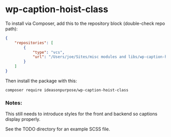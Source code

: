 # wp-caption-hoist-class


To install via Composer, add this to the repository block (double-check repo path):

```json
{
    "repositories": [
        {
            "type": "vcs",
            "url": "/Users/joe/Sites/misc modules and libs/wp-caption-hoist-class"
        }
    ]
}
```

Then install the package with this:
```
composer require ideasonpurpose/wp-caption-hoist-class
```




### Notes:

This still needs to introduce styles for the front and backend so captions display properly.

See the TODO directory for an example SCSS file.
